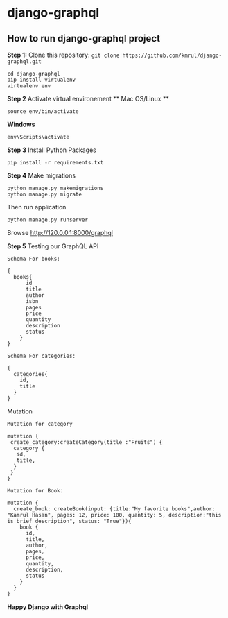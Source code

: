 # django-graphql

## How to run django-graphql project

**Step 1:**
Clone this repository:
``` git clone https://github.com/kmrul/django-graphql.git ```
```
cd django-graphql
pip install virtualenv
virtualenv env

```

**Step 2**
Activate virtual environement
** Mac OS/Linux **
```
source env/bin/activate
```
**Windows**
```
env\Scripts\activate
```
**Step 3**
Install Python Packages

``` 
pip install -r requirements.txt
```

**Step 4**
Make migrations 
```
python manage.py makemigrations
python manage.py migrate

```
Then run application 
```
python manage.py runserver
```
Browse http://120.0.0.1:8000/graphql 

**Step 5**
Testing our GraphQL API

```
Schema For books:

{
  books{
      id
      title
      author
      isbn
      pages 
      price
      quantity
      description
      status
    }
}

Schema For categories:

{
  categories{
    id,
    title
  }
}

```

Mutation
```
Mutation for category

mutation {
 create_category:createCategory(title :"Fruits") {
  category {
   id,
   title,
  }
 }
}

Mutation for Book:

mutation {
  create_book: createBook(input: {title:"My favorite books",author: "Kamrul Hasan", pages: 12, price: 100, quantity: 5, description:"this is brief description", status: "True"}){
    book {
      id,
      title,
      author,
      pages,
      price,
      quantity,
      description,
      status
    }
  }
}

```

**Happy Django with Graphql**
